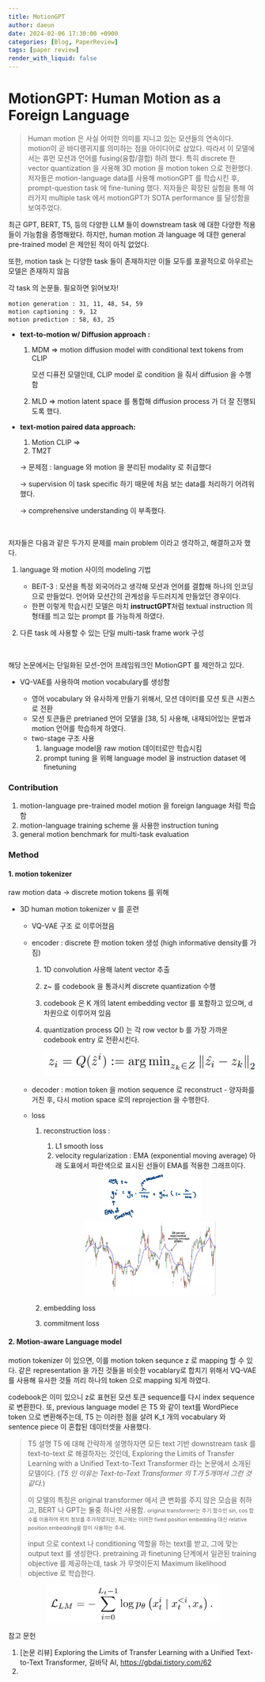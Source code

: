 ```yaml
---
title: MotionGPT
author: daeun
date: 2024-02-06 17:30:00 +0900
categories: [Blog, PaperReview]
tags: [paper review]
render_with_liquid: false
---
```


# MotionGPT: Human Motion as a Foreign Language

>Human motion 은 사실 어떠한 의미를 지니고 있는 모션들의 연속이다. motion이 곧 바디랭귀지를 의미하는 점을 아이디어로 삼았다.  따라서 이 모델에서는 휴먼 모션과 언어를 fusing(융합/결합) 하려 했다. 
>특히 discrete 한 vector quantization 을 사용해 3D motion 을 motion token 으로 전환했다. 
>저자들은 motion-language data를 사용해 motionGPT 를 학습시킨 후, prompt-question task 에 fine-tuning 했다. 
>저자들은 확장된 실험을 통해 여러가지 multiple task 에서 motionGPT가 SOTA performance 를 달성함을 보여주었다. 

최근 GPT, BERT, T5, 등의 다양한 LLM 들이 downstream task 에 대한 다양한 적용들이 가능함을 증명해왔다. 하지만, human motion 과 language 에 대한 general pre-trained model 은 제안된 적이 아직 없었다. 

또한, motion task 는 다양한 task 들이 존재하지만 이들 모두를 포괄적으로 아우르는 모델은 존재하지 않음 

각 task 의 논문들. 필요하면 읽어보자!

    motion generation : 31, 11, 48, 54, 59
    motion captioning : 9, 12 
    motion prediction : 58, 63, 25

- **text-to-motion w/ Diffusion approach :** 

    1. MDM ⇒ motion diffusion model with conditional text tokens from CLIP
        
        모션 디퓨전 모델인데, CLIP model 로 condition 을 줘서 diffusion 을 수행함 
        
    2. MLD ⇒ motion latent space 를 통합해 diffusion process 가 더 잘 진행되도록 했다. 

- **text-motion paired data approach:**

    1. Motion CLIP ⇒ 
    2. TM2T

    → 문제점 : language 와 motion 을 분리된 modality 로 취급했다

    → supervision 이 task specific 하기 때문에 처음 보는 data를 처리하기 어려워했다. 

    → comprehensive understanding 이 부족했다. 


<br>

저자들은 다음과 같은 두가지 문제를 main problem 이라고 생각하고, 해결하고자 했다. 

1. language 와 motion 사이의 modeling 기법 
    - BEiT-3 : 모션을 특정 외국어라고 생각해 모션과 언어를 결합해 하나의 인코딩으로 만들었다. 
    언어와 모션간의 관계성을 두드러지게 만들었던 경우이다. 
    - 한편 이렇게 학습시킨 모델은 마치 **instructGPT**처럼 textual instruction 의 형태를 띄고 있는 prompt 를 가능하게 하였다. 
        
2. 다른 task 에 사용할 수 있는 단일 multi-task frame work 구성 


<br>

해당 논문에서는 단일화된 모션-언어 프레임워크인 MotionGPT 를 제안하고 있다. 

- VQ-VAE를 사용하여 motion vocabulary를 생성함

    - 영어 vocabulary 와 유사하게 만들기 위해서, 모션 데이터를 모션 토큰 시퀀스로 전환
    - 모션 토큰들은 pretrianed 언어 모델을 [38, 5] 사용해, 내재되어있는 문법과 motion 언어를 학습하게 하였다. 
    - two-stage 구조 사용 
        1) language model을 raw motion 데이터로만 학습시킴 
        2) prompt tuning 을 위해 language model 을 instruction dataset 에 finetuning 

### Contribution

1. motion-language pre-trained model 
    motion 을 foreign language 처럼 학습함
2. motion-language training scheme 을 사용한 instruction tuning 
3. general motion benchmark for multi-task evaluation 

### Method

#### 1. motion tokenizer 

raw motion data → discrete motion tokens 를 위해 

- 3D human motion tokenizer ν 를 훈련
    - VQ-VAE 구조 로 이루어졌음
    - encoder 
        : discrete 한 motion token 생성 (high informative density를 가짐)
        1.  1D convolution 사용해 latent vector 추출 
        2. z~ 를 codebook 을 통과시켜 discrete quantization 수행 
        3. codebook 은 K 개의 latent embedding vector 를 포함하고 있으며, d 차원으로 이루어져 있음 
        4. quantization process Q() 는 각 row vector b 를 가장 가까운 codebook entry 로 전환시킨다. 

            <center>
                <img height = 50, src = "motiongpt1.png">
            </center>

    - decoder 
        : motion token 을 motion sequence 로 reconstruct 
            - 양자화를 거친 후, 다시 motion space 로의 reprojection 을 수행한다. 

    - loss
        
        1. reconstruction loss : 
            1. L1 smooth loss 
            2. velocity regularization
            : EMA (exponential moving average)
            아래 도표에서 파란색으로 표시된 선들이 EMA를 적용한 그래프이다. 
            <center>
            <img height = 100, src = "motiongpt2.png">
            <br>          
            <img height = 150, src = "motiongpt3.png">
            </center>

        2. embedding loss 
        3. commitment loss  


#### 2. Motion-aware Language model

motion tokenizer 이 있으면, 이를 motion token sequnce z 로 mapping 할 수 있다. 같은 representation 을 가진 것들을 비슷한 vocablary로 합치기 위해서 VQ-VAE를 사용해 유사한 것들 끼리 하나의 token 으로 mapping 되게 하였다.  

codebook은 이미 있으니 z로 표현된 모션 토큰 sequence를 다시 index sequence 로 변환한다. 또, previous language model 은 T5 와 같이 text를 WordPiece token 으로 변환해주는데, T5 는 이러한 점을 살려 K_t 개의 vocabulary 와 sentence piece 이 혼합된 데이터셋을 사용했다. 

> T5 설명 
> T5 에 대해 간략하게 설명하자면 모든 text 기반 downstream task 를 text-to-text 로 해결하자는 것인데, Exploring the Limits of Transfer Learning with a Unified Text-to-Text Transformer 라는 논문에서 소개된 모델이다. (*T5 인 이유는 Text-to-Text Transformer 의 T가 5개여서 그런 것 같다.*)  
>
> 이 모델의 특징은 original transformer 에서 큰 변화를 주지 않은 모습을 취하고, BERT 나 GPT는 둘중 하나만 사용함. <span style="font-size:75%"> original transformer는 주기 함수인 sin, cos 함수를 이용하여 위치 정보를 추가하였지만, 최근에는 이러한 fixed position embedding 대신 relative position embedding을 많이 사용하는 추세.</span>  
>
> input 으로 context 나 conditioning 역할을 하는 text를 받고, 그에 맞는 output text 를 생성한다. pretraining 과 finetuning 단계에서 일관된 training objective 를 제공하는데, task 가 무엇이든지 Maximum likelihood objective 로 학습한다. 




<center>
    <img height = 75, src = "motiongpt4.png">
</center>











참고 문헌 
1. [논문 리뷰] Exploring the Limits of Transfer Learning with a Unified Text-to-Text Transformer, 길바닥 AI, https://gbdai.tistory.com/62
2. 
